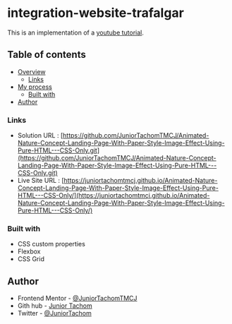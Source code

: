 # integration-website-trafalgar

This is an implementation of a [youtube tutorial](https://www.youtube.com/watch?v=KsxNsNcAWic).

## Table of contents

- [Overview](#overview)
  - [Links](#links)
- [My process](#my-process)
  - [Built with](#built-with)
- [Author](#author)

### Links

- Solution URL : [https://github.com/JuniorTachomTMCJ/Animated-Nature-Concept-Landing-Page-With-Paper-Style-Image-Effect-Using-Pure-HTML---CSS-Only.git](https://github.com/JuniorTachomTMCJ/Animated-Nature-Concept-Landing-Page-With-Paper-Style-Image-Effect-Using-Pure-HTML---CSS-Only.git)
- Live Site URL : [https://juniortachomtmcj.github.io/Animated-Nature-Concept-Landing-Page-With-Paper-Style-Image-Effect-Using-Pure-HTML---CSS-Only/](https://juniortachomtmcj.github.io/Animated-Nature-Concept-Landing-Page-With-Paper-Style-Image-Effect-Using-Pure-HTML---CSS-Only/)

### Built with

- CSS custom properties
- Flexbox
- CSS Grid

## Author

- Frontend Mentor - [@JuniorTachomTMCJ](https://www.frontendmentor.io/profile/JuniorTachomTMCJ)
- Gith hub - [Junior Tachom](https://github.com/JuniorTachomTMCJ)
- Twitter - [@JuniorTachom](https://twitter.com/JuniorTachom)

